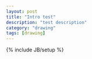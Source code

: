 ```yaml
---
layout: post
title: "Intro test"
description: "test description"
category: "drawing"
tags: [drawing]
---
```

{% include JB/setup %}
